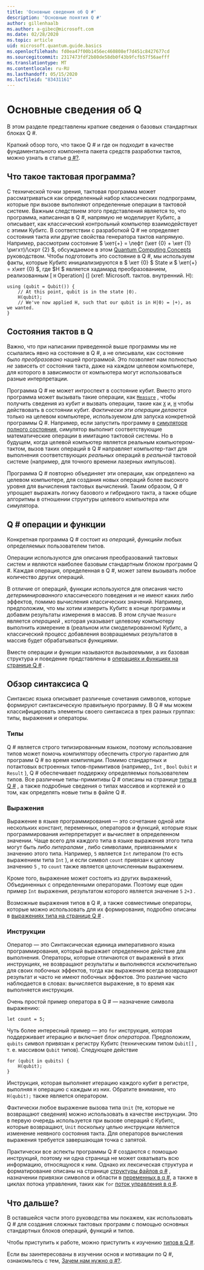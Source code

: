 ```yaml
---
title: 'Основные сведения об Q #'
description: 'Основные понятия Q #'
author: gillenhaalb
ms.author: a-gibec@microsoft.com
ms.date: 02/28/2020
ms.topic: article
uid: microsoft.quantum.guide.basics
ms.openlocfilehash: fd0ea47f00b1456ec460808ef7d451c8427677cd
ms.sourcegitcommit: 2317473fdf2b80de58db0f43b9fcfb57f56aefff
ms.translationtype: MT
ms.contentlocale: ru-RU
ms.lasthandoff: 05/15/2020
ms.locfileid: "83431161"
---
```

# <a name="q-basics"></a>Основные сведения об Q #

В этом разделе представлены краткие сведения о базовых стандартных блоках Q #.

Краткий обзор того, что такое Q # и где он подходит в качестве фундаментального компонента пакета средств разработки тактов, можно узнать в статье [q #?](xref:microsoft.quantum.overview.q-sharp). 

## <a name="what-is-a-quantum-program"></a>Что такое тактовая программа?

С технической точки зрения, тактовая программа может рассматриваться как определенный набор классических подпрограмм, которые при вызове выполняют определенные операции в тактовой системе.
Важным следствием этого представления является то, что программа, написанная в Q #, напрямую не моделирует Кубитс, а описывает, как классический контрольный компьютер взаимодействует с этими Кубитс.
В соответствии с разработкой Q # не определяет состояния такта или другие свойства генератора тактов напрямую.
Например, рассмотрим состояние $ \кет{+} = \лефт (\кет {0} + \кет {1} \ригхт)/\скрт {2} $, обсуждаемое в этом [Quantum Computing Concepts](xref:microsoft.quantum.concepts.intro) руководством.
Чтобы подготовить это состояние в Q #, мы используем факты, которые Кубитс инициализируются в $ \кет {0} $ State и $ \кет{+} = х\кет {0} $, где $H $ является хадамард преобразованием, реализованным [ `H` Operation] (] (xref: Microsoft. тактов. внутренний. H):

```qsharp
using (qubit = Qubit()) {
    // At this point, qubit is in the state |0⟩.
    H(qubit);
    // We've now applied H, such that our qubit is in H|0⟩ = |+⟩, as we wanted.
}
```

## <a name="quantum-states-in-q"></a>Состояния тактов в Q #

Важно, что при написании приведенной выше программы мы не ссылались явно на состояние в Q #, а не описывали, как состояние было *преобразовано* нашей программой.
Это позволяет нам полностью *не* зависеть от состояния такта, даже на каждом целевом компьютере, для которого в зависимости от компьютера могут использоваться разные интерпретации. 

Программа Q # не может интроспект в состояние кубит.
Вместо этого программа может вызывать такие операции, как [`Measure`](xref:microsoft.quantum.intrinsic.measure) , чтобы получить сведения из кубит и вызвать операции, такие как [`X`](xref:microsoft.quantum.intrinsic.x) и, [`H`](xref:microsoft.quantum.intrinsic.h) чтобы действовать в состоянии кубит.
*Фактически эти операции делаются* только на целевом компьютере, используемом для запуска конкретной программы Q #.
Например, если запустить программу в [симуляторе полного состояния](xref:microsoft.quantum.machines.full-state-simulator), симулятор выполнит соответствующие математические операции в имитацию тактовой системы.
Но в будущем, когда целевой компьютер является реальным компьютером-тактом, вызов таких операций в Q # направляет компьютер-такт для выполнения соответствующих *реальных* операций в *реальной* тактовой системе (например, для точного времени лазерных импульсов).

Программа Q # повторно объединяет эти операции, как определено на целевом компьютере, для создания новых операций более высокого уровня для вычисления тактовых вычислений.
Таким образом, Q # упрощает выражать логику базового и гибридного такта, а также общие алгоритмы в отношении структуры целевого компьютера или симулятора.

## <a name="q-operations-and-functions"></a>Q # операции и функции

Конкретная программа Q # состоит из *операций*, *функций*и любых определяемых пользователем типов. 

Операции используются для описания преобразований тактовых систем и являются наиболее базовым стандартным блоком программ Q #. Каждая операция, определенная в Q #, может затем вызывать любое количество других операций.

В отличие от операций, функции используются для описания чисто *детерминированного* классического поведения и не имеют каких либо эффектов, помимо вычисления классических значений. Например, предположим, что мы хотим измерить Кубитс в конце программы и добавим результаты измерения в массив.
В этом случае `Measure` является *операцией* , которая указывает целевому компьютеру выполнить измерение в (реальном или смоделированном) Кубитс, а классический процесс добавления возвращаемых результатов в массив будет обрабатываться *функциями*.

Вместе операции и функции называются *вызываемыми*, а их базовая структура и поведение представлены в [операциях и функциях на странице Q #](xref:microsoft.quantum.guide.operationsfunctions) .


## <a name="q-syntax-overview"></a>Обзор синтаксиса Q #

Синтаксис языка описывает различные сочетания символов, которые формируют синтаксическую правильную программу.
В Q # мы можем классифицировать элементы своего синтаксиса в трех разных группах: типы, выражения и операторы.

### <a name="types"></a>Типы
Q # является строго типизированным языком, поэтому использование типов может помочь компилятору обеспечить строгую гарантию для программ Q # во время компиляции.
Помимо стандартных и потактовых встроенных типов-примитивов (например,, `Int` , `Bool` `Qubit` и `Result` ), Q # обеспечивает поддержку определяемых пользователем типов.
Все различные типы-примитивы Q # описаны на странице [типы в Q #](xref:microsoft.quantum.guide.types) , а также подробные сведения о типах массивов и кортежей и о том, как определять новые типы в файле Q #.

### <a name="expressions"></a>Выражения
Выражение в языке программирования — это сочетание одной или нескольких констант, переменных, операторов и функций, которые язык программирования интерпретирует и вычисляет в определенном значении.
Чаще всего для каждого типа в языке выражения этого типа могут быть либо *литералами* , либо символами, привязанными к значению этого типа.
Например, `5` является `Int` литералом (то есть выражением типа `Int` ), и если символ `count` привязан к целому значению `5` , то `count` также является целочисленным выражением.

Кроме того, выражение может состоять из других выражений, Объединенных с определенными операторами.
Поэтому еще один пример `Int` выражения, результатом которого является значение `5` `2+3` .

Возможные выражения типов в Q #, а также совместимые операторы, которые можно использовать для их формирования, подробно описаны в [выражениях типа на странице Q #](xref:microsoft.quantum.guide.expressions) . 

### <a name="statements"></a>Инструкции 
Оператор — это Синтаксическая единица императивного языка программирования, который выражает определенное действие для выполнения. Операторы, которые отличаются от выражений в этих инструкциях, не возвращают результаты и выполняются исключительно для своих побочных эффектов, тогда как выражения всегда возвращают результат и часто не имеют побочных эффектов.
Это различие часто наблюдается в словах: вычисляется выражение, в то время как выполняется инструкция.

Очень простой пример оператора в Q # — назначение символа выражению:
```qsharp
let count = 5;
```

Чуть более интересный пример — это `for` инструкция, которая поддерживает итерацию и включает *блок операторов*.
Предположим, `qubits` символ привязан к регистру Кубитс (техническим типом `Qubit[]` , т. е. массивом `Qubit` типов). Следующее действие
```qsharp
for (qubit in qubits) {
    H(qubit);
}
```
Инструкция, которая выполняет итерацию каждого кубит в регистре, выполняя `H` операцию с каждым из них. Обратите внимание, что `H(qubit);` также является оператором.

Фактически любое выражение вызова типа `Unit` (те, которые не возвращают сведения) можно использовать в качестве инструкции.
Это в первую очередь используется при вызове операций с Кубитс, которые возвращают, `Unit` поскольку целью инструкции является изменение неявного состояния такта.
Для операторов вычисления выражения требуется завершающая точка с запятой.

Практически все аспекты программы Q # создаются с помощью инструкций, поэтому ни одна страница не может охватывать всю информацию, относящуюся к ним.
Однако их лексическая структура и форматирование описаны на странице [структуры файлов q #](xref:microsoft.quantum.guide.filestructure) , назначении привязки символов и области в [переменных в q #](xref:microsoft.quantum.guide.variables), а также в циклах потока управления, таких как `for` [поток управления в q #](xref:microsoft.quantum.guide.controlflow).


## <a name="whats-next"></a>Что дальше?
В оставшейся части этого руководства мы покажем, как использовать Q # для создания сложных тактовых программ с помощью основных стандартных блоков операций, функций и типов.

Чтобы приступить к работе, можно приступить к изучению [типов в Q #](xref:microsoft.quantum.guide.types).

Если вы заинтересованы в изучении основ и мотивации по Q #, ознакомьтесь с тем, [Зачем нам нужно q #?](https://devblogs.microsoft.com/qsharp/why-do-we-need-q/).
